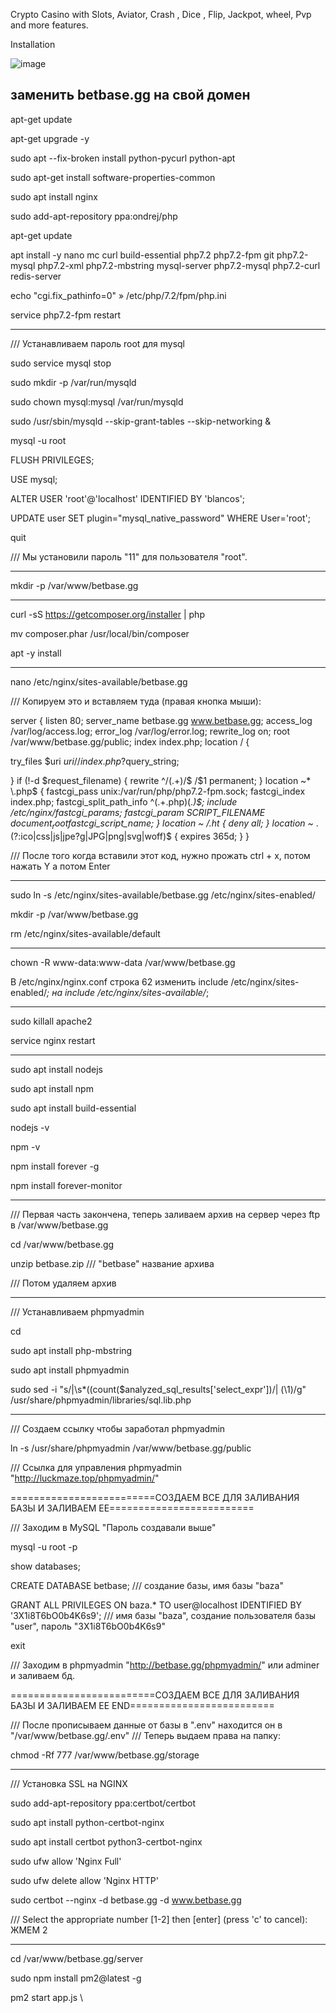 Crypto Casino with Slots, Aviator, Crash , Dice , Flip, Jackpot, wheel, Pvp and more features.

Installation 

![image](https://user-images.githubusercontent.com/94198465/208200275-9d6fd2c6-0ffd-4e9d-8856-710d788830d0.png)

заменить betbase.gg на свой домен
-------------------------------------------------

apt-get update

apt-get upgrade -y

sudo apt --fix-broken install python-pycurl python-apt

sudo apt-get install software-properties-common

sudo apt install nginx

sudo add-apt-repository ppa:ondrej/php

apt-get update

apt install -y nano mc curl build-essential php7.2 php7.2-fpm git php7.2-mysql php7.2-xml php7.2-mbstring mysql-server php7.2-mysql php7.2-curl redis-server

echo "cgi.fix_pathinfo=0" » /etc/php/7.2/fpm/php.ini

service php7.2-fpm restart

-------------------------------------------------

/// Устанавливаем пароль root для mysql

sudo service mysql stop

sudo mkdir -p /var/run/mysqld

sudo chown mysql:mysql /var/run/mysqld

sudo /usr/sbin/mysqld --skip-grant-tables --skip-networking &

mysql -u root

FLUSH PRIVILEGES;

USE mysql;

ALTER USER 'root'@'localhost' IDENTIFIED BY 'blancos';


UPDATE user SET plugin="mysql_native_password" WHERE User='root';

quit

/// Мы установили пароль "11" для пользователя "root".

-------------------------------------------------

<!--Создание папки-->

mkdir -p /var/www/betbase.gg

-------------------------------------------------

<!--Установка композера-->

curl -sS https://getcomposer.org/installer | php

mv composer.phar /usr/local/bin/composer

apt -y install

-------------------------------------------------

<!--Настройка нгиникса-->


nano /etc/nginx/sites-available/betbase.gg

/// Копируем это и вставляем туда (правая кнопка мыши):

server {
listen 80;
server_name betbase.gg www.betbase.gg;
access_log /var/log/access.log;
error_log /var/log/error.log;
rewrite_log on;
root /var/www/betbase.gg/public;
index index.php;
location / {

try_files $uri $uri/ /index.php?$query_string;

}
if (!-d $request_filename) {
rewrite ^/(.+)/$ /$1 permanent;
}
location ~* \.php$ {
fastcgi_pass unix:/var/run/php/php7.2-fpm.sock;
fastcgi_index index.php;
fastcgi_split_path_info ^(.+\.php)(.*)$;
include /etc/nginx/fastcgi_params;
fastcgi_param SCRIPT_FILENAME $document_root$fastcgi_script_name;
}
location ~ /\.ht {
deny all;
}
location ~* \.(?:ico|css|js|jpe?g|JPG|png|svg|woff)$ {
expires 365d;
}
}

/// После того когда вставили этот код, нужно прожать ctrl + x, потом нажать Y а потом Enter

-------------------------------------------------

<!--Создаем нужные папки и удаляем ненужные-->


sudo ln -s /etc/nginx/sites-available/betbase.gg /etc/nginx/sites-enabled/


mkdir -p /var/www/betbase.gg

rm /etc/nginx/sites-available/default

-------------------------------------------------

<!--Устанавливаем права-->

chown -R www-data:www-data /var/www/betbase.gg

В /etc/nginx/nginx.conf строка 62 изменить include /etc/nginx/sites-enabled/*; на include /etc/nginx/sites-available/*;

-------------------------------------------------

<!--Перезагружаем нгиникс чтобы наши настройки сохранились-->

sudo killall apache2

service nginx restart

-------------------------------------------------

<!--Установка ноде и пм2 для дальнейшего запуска бота-->

sudo apt install nodejs

sudo apt install npm

sudo apt install build-essential

nodejs -v

npm -v

npm install forever -g

npm install forever-monitor

-------------------------------------------------

/// Первая часть закончена, теперь заливаем архив на сервер через ftp в /var/www/betbase.gg

cd /var/www/betbase.gg

unzip betbase.zip /// "betbase" название архива

/// Потом удаляем архив

-------------------------------------------------

/// Устанавливаем phpmyadmin

cd 

sudo apt install php-mbstring

sudo apt install phpmyadmin

sudo sed -i "s/|\s*\((count(\$analyzed_sql_results\['select_expr'\]\)/| (\1)/g" /usr/share/phpmyadmin/libraries/sql.lib.php

-------------------------------------------------

/// Создаем ссылку чтобы заработал phpmyadmin

ln -s /usr/share/phpmyadmin /var/www/betbase.gg/public

/// Ссылка для управления phpmyadmin "http://luckmaze.top/phpmyadmin/"

=========================СОЗДАЕМ ВСЕ ДЛЯ ЗАЛИВАНИЯ БАЗЫ И ЗАЛИВАЕМ ЕЕ=========================

/// Заходим в MySQL "Пароль создавали выше"

mysql -u root -p

show databases;

CREATE DATABASE betbase; /// создание базы, имя базы "baza"

GRANT ALL PRIVILEGES ON baza.* TO user@localhost IDENTIFIED BY '3X1i8T6bO0b4K6s9'; /// имя базы "baza", создание пользователя базы "user", пароль "3X1i8T6bO0b4K6s9"

exit

/// Заходим в phpmyadmin "http://betbase.gg/phpmyadmin/" или adminer и заливаем бд.

=========================СОЗДАЕМ ВСЕ ДЛЯ ЗАЛИВАНИЯ БАЗЫ И ЗАЛИВАЕМ ЕЕ END=========================

/// После прописываем данные от базы в ".env" находится он в "/var/www/betbase.gg/.env"
/// Теперь выдаем права на папку:

chmod -Rf 777 /var/www/betbase.gg/storage

-------------------------------------------------

/// Установка SSL на NGINX

sudo add-apt-repository ppa:certbot/certbot

sudo apt install python-certbot-nginx

sudo apt install certbot python3-certbot-nginx

sudo ufw allow 'Nginx Full'

sudo ufw delete allow 'Nginx HTTP'

sudo certbot --nginx -d betbase.gg -d www.betbase.gg

/// Select the appropriate number [1-2] then [enter] (press 'c' to cancel): ЖМЕМ 2

-------------------------------------------------

cd /var/www/betbase.gg/server

sudo npm install pm2@latest -g

pm2 start app.js
\
